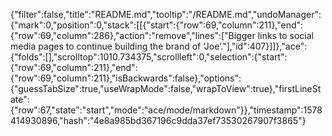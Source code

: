 {"filter":false,"title":"README.md","tooltip":"/README.md","undoManager":{"mark":0,"position":0,"stack":[[{"start":{"row":69,"column":211},"end":{"row":69,"column":286},"action":"remove","lines":["Bigger links to social media pages to continue building the brand of ‘Joe’."],"id":407}]]},"ace":{"folds":[],"scrolltop":1010.734375,"scrollleft":0,"selection":{"start":{"row":69,"column":211},"end":{"row":69,"column":211},"isBackwards":false},"options":{"guessTabSize":true,"useWrapMode":false,"wrapToView":true},"firstLineState":{"row":67,"state":"start","mode":"ace/mode/markdown"}},"timestamp":1578414930896,"hash":"4e8a985bd367196c9dda37ef73530267907f3865"}